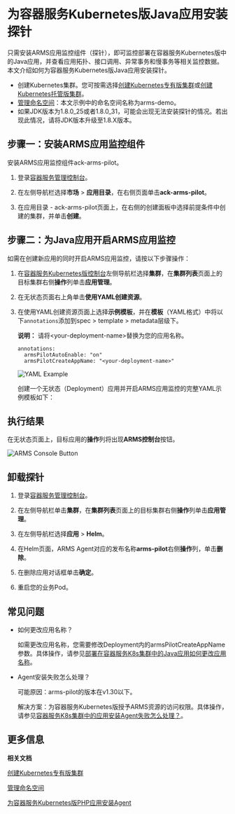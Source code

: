 # 为容器服务Kubernetes版Java应用安装探针

只需安装ARMS应用监控组件（探针），即可监控部署在容器服务Kubernetes版中的Java应用，并查看应用拓扑、接口调用、异常事务和慢事务等相关监控数据。本文介绍如何为容器服务Kubernetes版Java应用安装探针。

-   创建Kubernetes集群。您可按需选择[创建Kubernetes专有版集群](/cn.zh-CN/Kubernetes集群用户指南/集群/创建集群/创建Kubernetes专有版集群.md)或[创建Kubernetes托管版集群](/cn.zh-CN/Kubernetes集群用户指南/集群/创建集群/创建Kubernetes托管版集群.md)。
-   [管理命名空间](/cn.zh-CN/Kubernetes集群用户指南/命名空间与配额/管理命名空间.md)：本文示例中的命名空间名称为arms-demo。
-   如果JDK版本为1.8.0\_25或者1.8.0\_31，可能会出现无法安装探针的情况。若出现此情况，请将JDK版本升级至1.8.X版本。

## 步骤一：安装ARMS应用监控组件

安装ARMS应用监控组件ack-arms-pilot。

1.  登录[容器服务管理控制台](https://cs.console.aliyun.com)。

2.  在左侧导航栏选择**市场** \> **应用目录**，在右侧页面单击**ack-arms-pilot**。

3.  在应用目录 - ack-arms-pilot页面上，在右侧的创建面板中选择前提条件中创建的集群，并单击**创建**。


## 步骤二：为Java应用开启ARMS应用监控

如需在创建新应用的同时开启ARMS应用监控，请按以下步骤操作：

1.  在[容器服务Kubernetes版控制台](https://cs.console.aliyun.com/#/k8s/overview)左侧导航栏选择**集群**，在**集群列表**页面上的目标集群右侧**操作**列单击**应用管理**。

2.  在无状态页面右上角单击**使用YAML创建资源**。

3.  在使用YAML创建资源页面上选择**示例模板**，并在**模板**（YAML格式）中将以下`annotations`添加到spec \> template \> metadata层级下。

    **说明：** 请将<your-deployment-name\>替换为您的应用名称。

    ```
    annotations:
      armsPilotAutoEnable: "on"
      armsPilotCreateAppName: "<your-deployment-name>"                                
    ```

    ![YAML Example](https://static-aliyun-doc.oss-accelerate.aliyuncs.com/assets/img/zh-CN/0446760061/p53707.png)

    创建一个无状态（Deployment）应用并开启ARMS应用监控的完整YAML示例模板如下：


## 执行结果

在无状态页面上，目标应用的**操作**列将出现**ARMS控制台**按钮。

![ARMS Console Button](https://static-aliyun-doc.oss-accelerate.aliyuncs.com/assets/img/zh-CN/6606163161/p53712.png)

## 卸载探针

1.  登录[容器服务管理控制台](https://cs.console.aliyun.com)。

2.  在左侧导航栏单击**集群**，在**集群列表**页面上的目标集群右侧**操作**列单击**应用管理**。

3.  在左侧导航栏选择**应用** \> **Helm**。

4.  在Helm页面，ARMS Agent对应的发布名称**arms-pilot**右侧**操作**列，单击**删除**。

5.  在删除应用对话框单击**确定**。

6.  重启您的业务Pod。


## 常见问题

-   如何更改应用名称？

    如需更改应用名称，您需要修改Deployment内的armsPilotCreateAppName参数。具体操作，请参见[部署在容器服务K8s集群中的Java应用如何更改应用名称](/cn.zh-CN/应用监控/应用监控常见问题.md)。

-   Agent安装失败怎么处理？

    可能原因：arms-pilot的版本在v1.30以下。

    解决方案：为容器服务Kubernetes版授予ARMS资源的访问权限。具体操作，请参见[容器服务K8s集群中的应用安装Agent失败怎么处理？](/cn.zh-CN/应用监控/应用监控常见问题.md)。


## 更多信息

**相关文档**  


[创建Kubernetes专有版集群](/cn.zh-CN/Kubernetes集群用户指南/集群/创建集群/创建Kubernetes专有版集群.md)

[管理命名空间](/cn.zh-CN/Kubernetes集群用户指南/命名空间与配额/管理命名空间.md)

[为容器服务Kubernetes版PHP应用安装Agent](/cn.zh-CN/应用监控/接入应用监控/开始监控PHP应用/为容器服务Kubernetes版PHP应用安装Agent.md)

